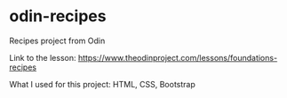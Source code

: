 # odin-recipes
Recipes project from Odin

Link to the lesson: https://www.theodinproject.com/lessons/foundations-recipes

What I used for this project:
HTML, CSS, Bootstrap
